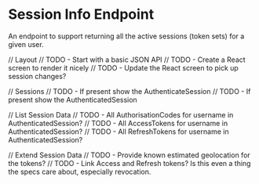 # Session Info Endpoint
An endpoint to support returning all the active sessions (token sets) for a given user.

// Layout
// TODO - Start with a basic JSON API
// TODO - Create a React screen to render it nicely
// TODO - Update the React screen to pick up session changes?

// Sessions
// TODO - If present show the AuthenticateSession
// TODO - If present show the AuthenticatedSession

// List Session Data
// TODO - All AuthorisationCodes for username in AuthenticatedSession?
// TODO - All AccessTokens for username in AuthenticatedSession?
// TODO - All RefreshTokens for username in AuthenticatedSession?

// Extend Session Data
// TODO - Provide known estimated geolocation for the tokens?
// TODO - Link Access and Refresh tokens? Is this even a thing the specs care about, especially revocation.
